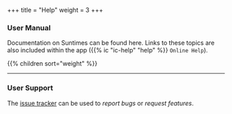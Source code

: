 +++
title = "Help"
weight = 3
+++

### User Manual

Documentation on Suntimes can be found here. Links to these topics are also included within the app ({{% ic "ic-help" "help" %}} `Online Help`).

{{% children sort="weight" %}}


---
### User Support

The [issue tracker](https://github.com/forrestguice/SuntimesWidget/issues) can be used to *report bugs* or *request features*.
